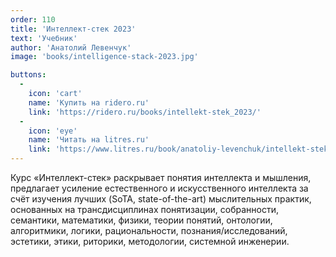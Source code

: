 ```yaml
---
order: 110
title: 'Интеллект-стек 2023'
text: 'Учебник'
author: 'Анатолий Левенчук'
image: 'books/intelligence-stack-2023.jpg'

buttons:
  -
    icon: 'cart'
    name: 'Купить на ridero.ru'
    link: 'https://ridero.ru/books/intellekt-stek_2023/'
  -
    icon: 'eye'
    name: 'Читать на litres.ru'
    link: 'https://www.litres.ru/book/anatoliy-levenchuk/intellekt-stek-2023-69586294/'
---
```


Курс «Интеллект-стек» раскрывает понятия интеллекта и мышления, предлагает усиление естественного и искусственного интеллекта за счёт изучения лучших (SoTA, state-of-the-art) мыслительных практик, основанных на трансдисциплинах понятизации, собранности, семантики, математики, физики, теории понятий, онтологии, алгоритмики, логики, рациональности, познания/исследований, эстетики, этики, риторики, методологии, системной инженерии.
